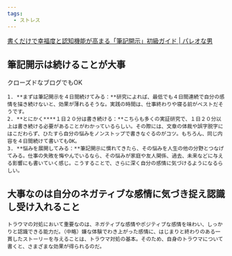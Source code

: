 ```yaml
---
tags:
  - ストレス
---
```

[書くだけで幸福度と認知機能が高まる「筆記開示」初級ガイド | パレオな男](https://yuchrszk.blogspot.com/2014/12/blog-post_30.html)

## 筆記開示は続けることが大事

クローズドなブログでもOK

```
1. **まずは筆記開示を４日間続けてみる：**研究によれば、最低でも４日間連続で自分の感情を描き続けないと、効果が薄れるそうな。実践の時間は、仕事終わりや寝る前がベストだそうです。
2. **とにかく****１日２０分は書き続ける：**こちらも多くの実証研究で、１日２０分以上は書き続ける必要があることがわかっているらしい。その際には、文章の体裁や誤字脱字にはこだわらず、ひたすら自分の悩みをノンストップで書きなぐるのがコツ。もちろん、同じ内容を４日間続けて書いてもOK。
3. **悩みを展開してみる：**筆記開示に慣れてきたら、その悩みを人生の他の分野とつなげてみる。仕事の失敗を悔やんでいるなら、その悩みが家庭や友人関係、過去、未来などに与える影響にも書いていく感じ。こうすることで、さらに深く自分の感情に気づけるようになるらしい。
```

## 大事なのは自分のネガティブな感情に気づき捉え認識し受け入れること

```
トラウマの対処において重要なのは、ネガティブな感情やポジティブな感情を味わい、しっかりと認識できる能力だ。（中略）嫌な体験でわき上がった感情に、はじまりと終わりのある一貫したストーリーを与えることは、トラウマ対処の基本。そのため、自身のトラウマについて書くと、さまざまな効果が得られるのだ。
```

